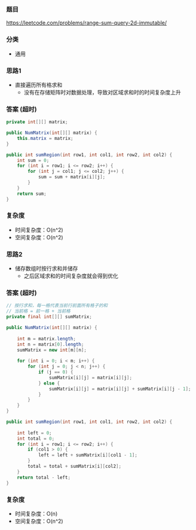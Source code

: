 ### 题目
https://leetcode.com/problems/range-sum-query-2d-immutable/

### 分类
* 通用

### 思路1
* 直接遍历所有格求和
    * 没有在存储矩阵时对数据处理，导致对区域求和时的时间复杂度上升

### 答案 (超时)
```java
private int[][] matrix;

public NumMatrix(int[][] matrix) {
    this.matrix = matrix;
}

public int sumRegion(int row1, int col1, int row2, int col2) {
    int sum = 0;
    for (int i = row1; i <= row2; i++) {
        for (int j = col1; j <= col2; j++) {
            sum = sum + matrix[i][j];
        }
    }
    return sum;
}
```

### 复杂度
* 时间复杂度：O(n^2)
* 空间复杂度：O(n^2)

### 思路2
* 储存数组时按行求和并储存
    * 之后区域求和的时间复杂度就会得到优化

### 答案 (超时)
```java
// 按行求和，每一格代表当前行前面所有格子的和
// 当前格 = 前一格 + 当前格
private final int[][] sumMatrix;

public NumMatrix(int[][] matrix) {
    
    int m = matrix.length;
    int n = matrix[0].length;
    sumMatrix = new int[m][n];
    
    for (int i = 0; i < m; i++) {
        for (int j = 0; j < n; j++) {
            if (j == 0) {
                sumMatrix[i][j] = matrix[i][j];
            } else {
                sumMatrix[i][j] = matrix[i][j] + sumMatrix[i][j - 1];
            }
        }
    }
}

public int sumRegion(int row1, int col1, int row2, int col2) {
    
    int left = 0;
    int total = 0;
    for (int i = row1; i <= row2; i++) {
        if (col1 > 0) {
            left = left + sumMatrix[i][col1 - 1];
        }
        total = total + sumMatrix[i][col2];
    }
    return total - left;
}
```

### 复杂度
* 时间复杂度：O(n)
* 空间复杂度：O(n^2)
